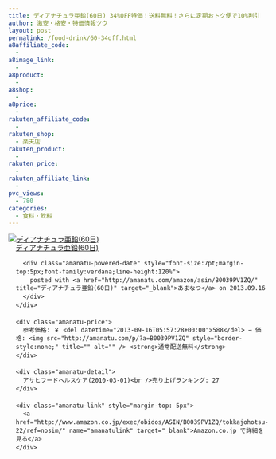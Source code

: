 ```yaml
---
title: ディアナチュラ亜鉛(60日) 34%OFF特価！送料無料！さらに定期おトク便で10%割引！
author: 激安・格安・特価情報ツウ
layout: post
permalink: /food-drink/60-34off.html
a8affiliate_code:
  - 
a8image_link:
  - 
a8product:
  - 
a8shop:
  - 
a8price:
  - 
rakuten_affiliate_code:
  - 
rakuten_shop:
  - 楽天店
rakuten_product:
  - 
rakuten_price:
  - 
rakuten_affiliate_link:
  - 
pvc_views:
  - 780
categories:
  - 食料・飲料
---
```

<div class="amanatu-box" style="margin-bottom:0px;">
  <div class="amanatu-image" style="float:left;">
    <a href="http://www.amazon.co.jp/exec/obidos/ASIN/B0039PV1ZQ/tokkajohotsu-22/ref=nosim/" name="amanatulink" target="_blank"><img src="http://i2.wp.com/ecx.images-amazon.com/images/I/41XgSO0d8NL._SL160_.jpg?w=546" alt="ディアナチュラ亜鉛(60日)" style="border: none;" data-recalc-dims="1" /></a>
  </div>
  
  <div class="amanatu-info" style="float:left;margin-left:15px;line-height:120%">
    <div class="amanatu-name" style="margin-bottom:10px;line-height:120%">
      <a href="http://www.amazon.co.jp/exec/obidos/ASIN/B0039PV1ZQ/tokkajohotsu-22/ref=nosim/" name="amanatulink" target="_blank">ディアナチュラ亜鉛(60日)</a> 
      
      <div class="amanatu-powered-date" style="font-size:7pt;margin-top:5px;font-family:verdana;line-height:120%">
        posted with <a href="http://amanatu.com/amazon/asin/B0039PV1ZQ/" title="ディアナチュラ亜鉛(60日)" target="_blank">あまなつ</a> on 2013.09.16
      </div>
    </div>
    
    <div class="amanatu-price">
      参考価格: ￥ <del datetime="2013-09-16T05:57:28+00:00">588</del> → 価格: <img src="http://amanatu.com/p/?a=B0039PV1ZQ" style="border-style:none;" title="" alt="" /> <strong>通常配送無料</strong>
    </div>
    
    <div class="amanatu-detail">
      アサヒフードヘルスケア(2010-03-01)<br />売り上げランキング: 27
    </div>
    
    <div class="amanatu-link" style="margin-top: 5px">
      <a href="http://www.amazon.co.jp/exec/obidos/ASIN/B0039PV1ZQ/tokkajohotsu-22/ref=nosim/" name="amanatulink" target="_blank">Amazon.co.jp で詳細を見る</a>
    </div>
  </div>
  
  <div class="amanatu-footer" style="clear: left">
  </div>
</div>